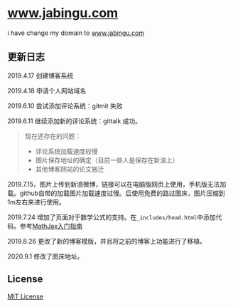 # www.jabingu.com

i have change my domain to www.jabingu.com



## 更新日志

2019.4.17 创建博客系统

2019.4.18 申请个人网站域名

2019.6.10 尝试添加评论系统：gitmit 失败

2019.6.11 继续添加新的评论系统：gittalk 成功。

> 现在还存在的问题：
>
> - 评论系统加载速度较慢
> - 图片保存地址的确定（目前一些人是保存在新浪上）
> - 其他博客网站的论文搬迁

2019.7.15，图片上传到新浪微博，链接可以在电脑版网页上使用，手机版无法加载。github自带的加载图片加载速度过慢。后使用免费的路过图床，图片压缩到1m左右来进行使用。

2019.7.24 增加了页面对于数学公式的支持。在`_includes/head.html`中添加代码。参考[MathJax入门指南](https://mathjax-chinese-doc.readthedocs.io/en/latest/start.html)

2019.8.26 更改了新的博客模版，并且将之前的博客上功能进行了移植。

2020.9.1 修改了图床地址。



## License

[MIT License](https://github.com/Gaohaoyang/gaohaoyang.github.io/blob/master/LICENSE.md)
